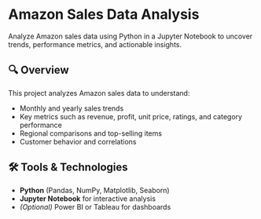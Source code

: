 # Amazon Sales Data Analysis

Analyze Amazon sales data using Python in a Jupyter Notebook to uncover trends, performance metrics, and actionable insights.

## 🔍 Overview

This project analyzes Amazon sales data to understand:

- Monthly and yearly sales trends  
- Key metrics such as revenue, profit, unit price, ratings, and category performance  
- Regional comparisons and top-selling items  
- Customer behavior and correlations

## 🛠 Tools & Technologies

- **Python** (Pandas, NumPy, Matplotlib, Seaborn)  
- **Jupyter Notebook** for interactive analysis  
- *(Optional)* Power BI or Tableau for dashboards
